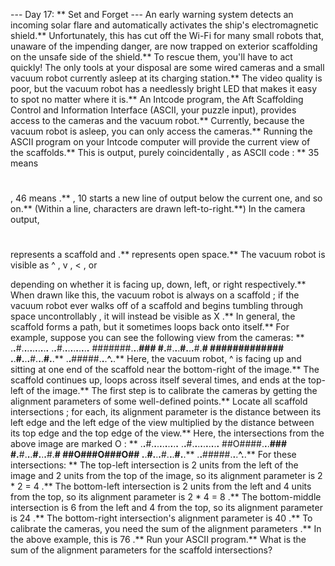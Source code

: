 --- Day 17: ** Set and Forget ---
An early warning system detects an incoming
solar flare
and automatically activates the ship's electromagnetic shield.** Unfortunately, this has cut off the Wi-Fi for many small robots that, unaware of the impending danger, are now trapped on exterior scaffolding on the unsafe side of the shield.** To rescue them, you'll have to act quickly!
The only tools at your disposal are some wired cameras and a small vacuum robot currently asleep at its charging station.** The video quality is poor, but the vacuum robot has a needlessly bright LED that makes it easy to spot no matter where it is.**
An
Intcode
program, the
Aft Scaffolding Control and Information Interface
(ASCII, your puzzle input), provides access to the cameras and the vacuum robot.**  Currently, because the vacuum robot is asleep, you can only access the cameras.**
Running the ASCII program on your Intcode computer will provide the current view of the scaffolds.**  This is output,
purely coincidentally
, as
ASCII code
: **
35
means
#
,
46
means
.**
,
10
starts a
new line
of output below the current one, and so on.** (Within a line, characters are drawn left-to-right.**)
In the camera output,
#
represents a scaffold and
.**
represents open space.** The vacuum robot is visible as
^
,
v
,
<
, or
>
depending on whether it is facing up, down, left, or right respectively.** When drawn like this, the vacuum robot is
always on a scaffold
; if the vacuum robot ever walks off of a scaffold and begins
tumbling through space uncontrollably
, it will instead be visible as
X
.**
In general, the scaffold forms a path, but it sometimes loops back onto itself.**  For example, suppose you can see the following view from the cameras: **
.**.**#.**.**.**.**.**.**.**.**.**.**
.**.**#.**.**.**.**.**.**.**.**.**.**
#######.**.**.**###
#.**#.**.**.**#.**.**.**#.**#
#############
.**.**#.**.**.**#.**.**.**#.**.**
.**.**#####.**.**.**^.**.**
Here, the vacuum robot,
^
is facing up and sitting at one end of the scaffold near the bottom-right of the image.** The scaffold continues up, loops across itself several times, and ends at the top-left of the image.**
The first step is to calibrate the cameras by getting the
alignment parameters
of some well-defined points.**  Locate all
scaffold intersections
; for each, its alignment parameter is the distance between its left edge and the left edge of the view multiplied by the distance between its top edge and the top edge of the view.**  Here, the intersections from the above image are marked
O
: **
.**.**#.**.**.**.**.**.**.**.**.**.**
.**.**#.**.**.**.**.**.**.**.**.**.**
##O####.**.**.**###
#.**#.**.**.**#.**.**.**#.**#
##O###O###O##
.**.**#.**.**.**#.**.**.**#.**.**
.**.**#####.**.**.**^.**.**
For these intersections: **
The top-left intersection is
2
units from the left of the image and
2
units from the top of the image, so its alignment parameter is
2 * 2 =
4
.**
The bottom-left intersection is
2
units from the left and
4
units from the top, so its alignment parameter is
2 * 4 =
8
.**
The bottom-middle intersection is
6
from the left and
4
from the top, so its alignment parameter is
24
.**
The bottom-right intersection's alignment parameter is
40
.**
To calibrate the cameras, you need the
sum of the alignment parameters
.**  In the above example, this is
76
.**
Run your ASCII program.**
What is the sum of the alignment parameters
for the scaffold intersections?